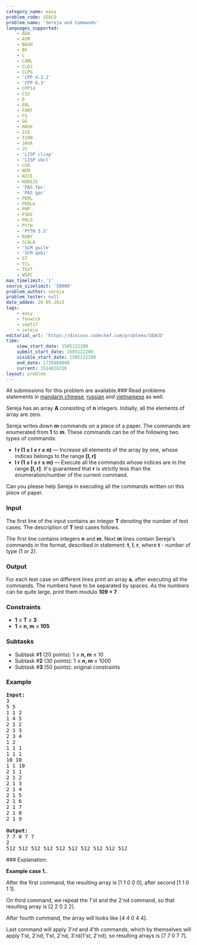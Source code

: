```yaml
---
category_name: easy
problem_code: SEACO
problem_name: 'Sereja and Commands'
languages_supported:
    - ADA
    - ASM
    - BASH
    - BF
    - C
    - CAML
    - CLOJ
    - CLPS
    - 'CPP 4.3.2'
    - 'CPP 6.3'
    - CPP14
    - CS2
    - D
    - ERL
    - FORT
    - FS
    - GO
    - HASK
    - ICK
    - ICON
    - JAVA
    - JS
    - 'LISP clisp'
    - 'LISP sbcl'
    - LUA
    - NEM
    - NICE
    - NODEJS
    - 'PAS fpc'
    - 'PAS gpc'
    - PERL
    - PERL6
    - PHP
    - PIKE
    - PRLG
    - PYTH
    - 'PYTH 3.5'
    - RUBY
    - SCALA
    - 'SCM guile'
    - 'SCM qobi'
    - ST
    - TCL
    - TEXT
    - WSPC
max_timelimit: '1'
source_sizelimit: '50000'
problem_author: sereja
problem_tester: null
date_added: 28-05-2013
tags:
    - easy
    - fenwick
    - sept17
    - sereja
editorial_url: 'https://discuss.codechef.com/problems/SEACO'
time:
    view_start_date: 1505122200
    submit_start_date: 1505122200
    visible_start_date: 1505122200
    end_date: 1735669800
    current: 1514816316
layout: problem
---
```

All submissions for this problem are available.### Read problems statements in [mandarin chinese](http://www.codechef.com/download/translated/SEPT17/mandarin/SEACO.pdf), [russian](http://www.codechef.com/download/translated/SEPT17/russian/SEACO.pdf) and [vietnamese](http://www.codechef.com/download/translated/SEPT17/vietnamese/SEACO.pdf) as well.

Sereja has an array **A** consisting of **n** integers. Initially, all the elements of array are zero.

Sereja writes down **m** commands on a piece of a paper. The commands are enumerated from **1** to **m**. These commands can be of the following two types of commands:

- **l r (1 ≤ l ≤ r ≤ n)** — Increase all elements of the array by one, whose indices belongs to the range **\[l, r\]**
- **l r (1 ≤ l ≤ r ≤ m)** — Execute all the commands whose indices are in the range **\[l, r\]**. It's guaranteed that **r** is strictly less than the enumeration/number of the current command.
 
Can you please help Sereja in executing all the commands written on this piece of paper.

### Input

The first line of the input contains an integer **T** denoting the number of test cases. The description of **T** test cases follows.

The first line contains integers **n** and **m**. Next **m** lines contain Sereja's commands in the format, described in statement: **t**, **l**, **r**, where **t** - number of type (1 or 2).

### Output

For each test case on different lines print an array **a**, after executing all the commands. The numbers have to be separated by spaces. As the numbers can be quite large, print them modulo **109 + 7**.

### Constraints

- **1** ≤ **T** ≤ **3**
- **1** ≤ **n, m** ≤ **105**

### Subtasks

- Subtask #**1** (20 points): 1 ≤ **n, m** ≤ 10
- Subtask #**2** (30 points): 1 ≤ **n, m** ≤ 1000
- Subtask #**3** (50 points): original constraints

### Example

<pre><b>Input:</b>
3
5 5
1 1 2
1 4 5
2 1 2
2 1 3
2 3 4
1 2
1 1 1
1 1 1
10 10
1 1 10
2 1 1
2 1 2
2 1 3
2 1 4
2 1 5
2 1 6
2 1 7
2 1 8
2 1 9

<b>Output:</b>
7 7 0 7 7
2
512 512 512 512 512 512 512 512 512 512
</pre>### Explanation:

**Example case 1.**.

After the first command, the resulting array is \[1 1 0 0 0\], after second \[1 1 0 1 1\].

On third command, we repeat the 1'st and the 2'nd command, so that resulting array is \[2 2 0 2 2\].

After fourth command, the array will looks like \[4 4 0 4 4\].

Last command will apply 3'rd and 4'th commands, which by themselves will apply 1'st, 2'nd, 1'st, 2'nd, 3'rd(1'st, 2'nd), so resulting arrays is \[7 7 0 7 7\].
